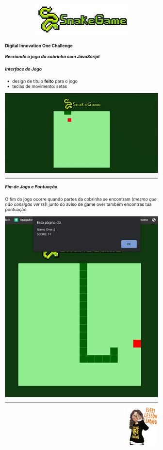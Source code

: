 <h1 align="center">
<img src="https://github.com/narelo/snake-game/blob/main/img/sg-name.png?raw=true" alt="titulo" width="300px">
</h1>

#### Digital Innovation One Challenge
##### Recriando o jogo da cobrinha com JavaScript

##### Interface do Jogo
* design de título **feito** para o jogo 
* teclas de movimento: setas

![Alt Text](https://github.com/narelo/snake-game/blob/main/img/snake-game.gif?raw=true)

<hr>

##### Fim de Jogo e Pontuação
O fim do jogo ocorre quando partes da cobrinha se encontram (*mesmo que não consigas ver rs*)! junto do aviso de game over também encontras tua pontuação.

<img src="https://github.com/narelo/snake-game/blob/main/img/score.JPG?raw=true" alt="game-over" width="710px">

<hr>

<img src="https://github.com/narelo/snake-game/blob/main/img/avatar.png?raw=true" alt="avatar" width="100px" align="right">

